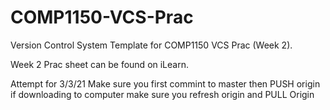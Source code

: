 # COMP1150-VCS-Prac
Version Control System Template for COMP1150 VCS Prac (Week 2).

Week 2 Prac sheet can be found on iLearn.

Attempt for 3/3/21
Make sure you first commint to master then PUSH origin
if downloading to computer make sure you refresh origin and PULL Origin
